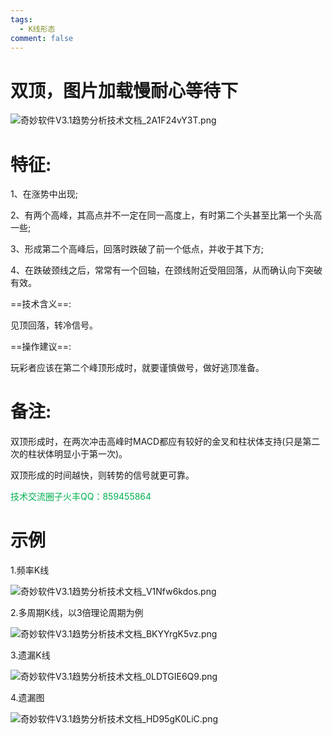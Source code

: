 ```yaml
---
tags:
  - K线形态
comment: false
---
```

# 双顶，图片加载慢耐心等待下

![奇妙软件V3.1趋势分析技术文档_2A1F24vY3T.png](https://cloudflare-imgbed-dp1.pages.dev/file/1727376654343_奇妙软件V3.1趋势分析技术文档_2A1F24vY3T.png)

# 特征:

1、在涨势中出现;

2、有两个高峰，其高点并不一定在同一高度上，有时第二个头甚至比第一个头高一些;

3、形成第二个高峰后，回落时跌破了前一个低点，并收于其下方;

4、在跌破颈线之后，常常有一个回轴，在颈线附近受阻回落，从而确认向下突破有效。


==技术含义==:

见顶回落，转冷信号。

==操作建议==:

玩彩者应该在第二个峰顶形成时，就要谨慎做号，做好逃顶准备。


# 备注:

双顶形成时，在两次冲击高峰时MACD都应有较好的金叉和柱状体支持(只是第二次的柱状体明显小于第一次)。

双顶形成的时间越快，则转势的信号就更可靠。

 <font color="#00b050">技术交流圈子火丰QQ：859455864</font>
 
# 示例

1.频率K线

![奇妙软件V3.1趋势分析技术文档_V1Nfw6kdos.png](https://cloudflare-imgbed-dp1.pages.dev/file/1727376747976_奇妙软件V3.1趋势分析技术文档_V1Nfw6kdos.png)

2.多周期K线，以3倍理论周期为例

![奇妙软件V3.1趋势分析技术文档_BKYYrgK5vz.png](https://cloudflare-imgbed-dp1.pages.dev/file/1727376806831_奇妙软件V3.1趋势分析技术文档_BKYYrgK5vz.png)

3.遗漏K线

![奇妙软件V3.1趋势分析技术文档_0LDTGIE6Q9.png](https://cloudflare-imgbed-dp1.pages.dev/file/1727376854146_奇妙软件V3.1趋势分析技术文档_0LDTGIE6Q9.png)

4.遗漏图

![奇妙软件V3.1趋势分析技术文档_HD95gK0LiC.png](https://cloudflare-imgbed-dp1.pages.dev/file/1727376908814_奇妙软件V3.1趋势分析技术文档_HD95gK0LiC.png)









